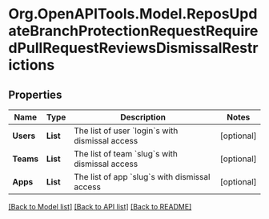 # Org.OpenAPITools.Model.ReposUpdateBranchProtectionRequestRequiredPullRequestReviewsDismissalRestrictions

## Properties

Name | Type | Description | Notes
------------ | ------------- | ------------- | -------------
**Users** | **List<string>** | The list of user &#x60;login&#x60;s with dismissal access | [optional] 
**Teams** | **List<string>** | The list of team &#x60;slug&#x60;s with dismissal access | [optional] 
**Apps** | **List<string>** | The list of app &#x60;slug&#x60;s with dismissal access | [optional] 

[[Back to Model list]](../README.md#documentation-for-models) [[Back to API list]](../README.md#documentation-for-api-endpoints) [[Back to README]](../README.md)

